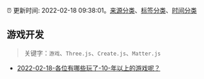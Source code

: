 :alarm_clock: 更新时间: 2022-02-18 09:38:01。[来源分类](../README.md)、[标签分类](../TAGS.md)、[时间分类](../TIMELINE.md)

## 游戏开发


> 关键字：`游戏`、`Three.js`、`Create.js`、`Matter.js`



- [2022-02-18-各位有哪些玩了-10-年以上的游戏呢？](https://www.v2ex.com/t/834816) 